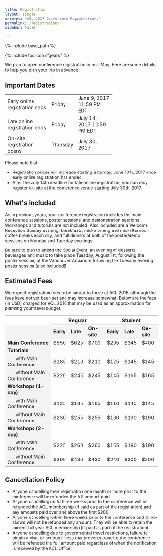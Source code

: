 ```yaml
---
title: Registration
layout: single
excerpt: "ACL 2017 Conference Registration."
permalink: /registration/
sidebar: false

---
```

{% include base_path %}

{% include toc icon="gears" %}

We plan to open conference registration in mid-May.  Here are some details to help you plan your trip in advance.

## Important Dates

<table style="width: 70%; font-size: medium;">
    <tbody>
        <tr>
            <td>Early online registration ends</td>
            <td>Friday</td>
            <td>June 9, 2017 11:59 PM EDT</td>
        </tr>
        <tr>
            <td>Late online registration ends</td>
            <td>Friday</td> 
            <td>July 14, 2017 11:59 PM EDT</td>
        </tr>
        <tr>
            <td>On-site registration opens</td>
            <td>Thursday</td>
            <td>July 30, 2017</td>
        </tr>
    </tbody>
</table>

Please note that:

- Registration prices will increase starting Saturday, June 10th, 2017 once early online registration has ended. 
- After the July 14th deadline for late online registration, you can *only* register on-site at the conference venue starting July 30th, 2017.

## What's included

As in previous years, your conference registration includes the main conference sessions, poster sessions, and demonstration sessions. Workshops and tutorials are not included. Also included are a Welcome Reception Sunday evening, breakfasts, mid-morning and mid-afternoon coffee breaks each day, and full dinners at both of the poster/demo sessions on Monday and Tuesday evenings.  

Be sure to plan to attend the [Social Event](/participants#social-event), an evening of desserts, beverages and music to take place Tuesday, August 1st, following the poster session, at the Vancouver Aquarium following the Tuesday evening poster session (also included)! 

## Estimated Fees

We expect registration fees to be similar to those at ACL 2016, although the fees have not yet been set and may increase somewhat.  Below are the fees (in USD) charged for ACL 2016 that may be used as an approximation for planning your travel budget.

<table style="font-size: medium;">
    <thead>
        <th style="border-bottom: 1px solid #F2F3F3;"></th>
        <th colspan="3">Regular</th>
        <th colspan="3">Student</th>
    </thead>
    <tbody>
        <tr>
            <td style="background-color: #F2F3F3; font-weight: bold;" width="30%"></td>
            <td style="background-color: #F2F3F3; font-weight: bold;">Early</td>
            <td style="background-color: #F2F3F3; font-weight: bold;">Late</td>
            <td style="background-color: #F2F3F3; font-weight: bold;">On-site</td>
            <td style="background-color: #F2F3F3; font-weight: bold;">Early</td>
            <td style="background-color: #F2F3F3; font-weight: bold;">Late</td>
            <td style="background-color: #F2F3F3; font-weight: bold;">On-site</td>
        </tr>
        <tr>
            <td style="background-color: #F2F3F3; font-weight: bold;">Main Conference</td>
            <td>$550</td>
            <td>$625</td>
            <td>$700</td>
            <td>$295</td>
            <td>$345</td>
            <td>$400</td>
        </tr>        
        <tr>
            <td style="background-color: #F2F3F3; font-weight: bold;">Tutorials</td>
            <td colspan="6"></td>
        </tr>        
        <tr>
            <td style="background-color: #F2F3F3;">&nbsp;&nbsp;&nbsp;&nbsp;&nbsp;&nbsp;with Main Conference</td>
            <td>$185</td>
            <td>$210</td>
            <td>$210</td>
            <td>$125</td>
            <td>$145</td>
            <td>$145</td>
        </tr>        
        <tr>
            <td style="background-color: #F2F3F3;">&nbsp;&nbsp;&nbsp;&nbsp;&nbsp;&nbsp;without Main Conference</td>
            <td>$220</td>
            <td>$245</td>
            <td>$245</td>
            <td>$145</td>
            <td>$165</td>
            <td>$165</td>
        </tr>
        <tr>
            <td style="background-color: #F2F3F3; font-weight: bold;">Workshops (1-day)</td>
            <td colspan="6"></td>
        </tr>  
        <tr>
            <td style="background-color: #F2F3F3;">&nbsp;&nbsp;&nbsp;&nbsp;&nbsp;&nbsp;with Main Conference</td>
            <td>$135</td>
            <td>$185</td>
            <td>$185</td>
            <td>$110</td>
            <td>$145</td>
            <td>$145</td>
        </tr>
        <tr>
            <td style="background-color: #F2F3F3;">&nbsp;&nbsp;&nbsp;&nbsp;&nbsp;&nbsp;without Main Conference</td>
            <td>$230</td>
            <td>$255</td>
            <td>$255</td>
            <td>$160</td>
            <td>$190</td>
            <td>$190</td>
        </tr>
        <tr>
            <td style="background-color: #F2F3F3; font-weight: bold;">Workshops (2-day)</td>
            <td colspan="6"></td>
        </tr>  
        <tr>
            <td style="background-color: #F2F3F3;">&nbsp;&nbsp;&nbsp;&nbsp;&nbsp;&nbsp;with Main Conference</td>
            <td>$225</td>
            <td>$260</td>
            <td>$260</td>
            <td>$155</td>
            <td>$190</td>
            <td>$190</td>
        </tr>
        <tr>
            <td style="background-color: #F2F3F3;">&nbsp;&nbsp;&nbsp;&nbsp;&nbsp;&nbsp;without Main Conference</td>
            <td>$390</td>
            <td>$430</td>
            <td>$430</td>
            <td>$240</td>
            <td>$300</td>
            <td>$300</td>
        </tr>
    </tbody>
</table>

## Cancellation Policy
- Anyone cancelling their registration one month or more prior to the conference will be refunded the full amount paid.
- Anyone cancelling *up to* three weeks prior to the conference will be refunded the ACL membership (if paid as part of the registration) and any amounts paid over and above the first $200.
- Anyone cancelling *within* three weeks prior to the conference and all no-shows will not be refunded any amount. They will be able to retain the current full year ACL membership (if paid as part of the registration).
- Anyone cancelling due to governmental travel restrictions, failure to obtain a visa, or serious illness that prevents travel to the conference will be refunded the full amount paid regardless of when the notification is received by the ACL Office.


